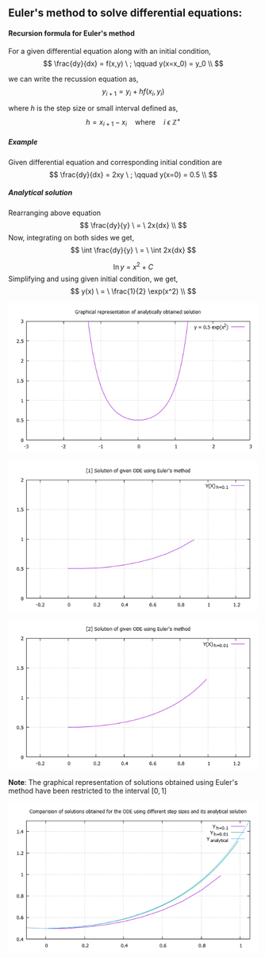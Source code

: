 ## Euler's method to solve differential equations:

#### Recursion formula for Euler's method 

For a given differential equation along with an initial condition,
$$
\frac{dy}{dx} = f(x,y) \ ; \qquad y(x=x_0) = y_0 \\
$$

we can write the recussion equation as,
$$
y_{i+1} = y_i + h f(x_i, y_i)
$$

where $h$ is the step size or small interval defined as,
$$
    h = x_{i+1} - x_i \quad \text{where} \quad i \ \epsilon \ \mathbb{Z^+} 
$$

##### Example
Given differential equation and corresponding initial condition are 
$$
\frac{dy}{dx} = 2xy \ ; \qquad y(x=0) = 0.5 \\
$$

##### Analytical solution

Rearranging above equation
$$
\frac{dy}{y} \ = \ 2x{dx} \\
$$ 
Now, integrating on both sides we get,
$$
\int \frac{dy}{y} \ = \ \int 2x{dx} 
$$ 

$$
    \ln{y} \ = \ x^2 + C
$$
Simplifying and using given initial condition, we get,
$$
y(x) \ = \ \frac{1}{2} \exp(x^2) \\
$$

![Analytical Solution](analytical.png)

![Solution for step size h = 0.1](euler1.png)

![Solution for step size h = 0.01](euler2.png)


**Note**: The graphical representation of solutions obtained using Euler's method have been restricted to the interval $[0,1]$


![Comparision of analytical solution and solutions obtained by Euler's method](euler_comparision.png)
